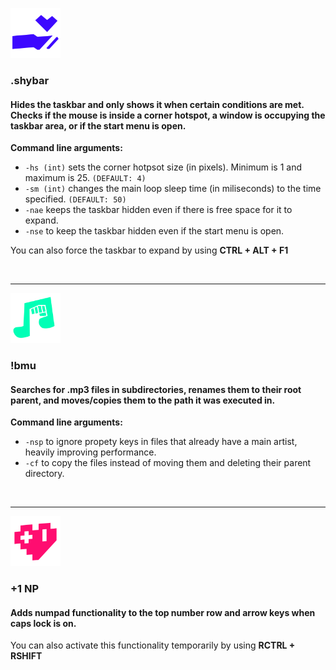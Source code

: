 <img src="https://github.com/mateo-ce/software-snacks/blob/master/.shybar/icon.png?raw=true" width="80"></img>
### \.shybar

#### Hides the taskbar and only shows it when certain conditions are met\. Checks if the mouse is inside a corner hotspot\, a window is occupying the taskbar area\, or if the start menu is open\.

**Command line arguments:**
- `-hs (int)` sets the corner hotpsot size (in pixels). Minimum is 1 and maximum is 25. `(DEFAULT: 4)`
- `-sm (int)` changes the main loop sleep time (in miliseconds) to the time specified. `(DEFAULT: 50)`
- `-nae` keeps the taskbar hidden even if there is free space for it to expand.
- `-nse` to keep the taskbar hidden even if the start menu is open.

You can also force the taskbar to expand by using **CTRL + ALT + F1** 

&nbsp;


___
<img src="https://github.com/mateo-ce/software-snacks/blob/master/!bmu/icon.png?raw=true" width="80"></img>
### !bmu

#### Searches for \.mp3 files in subdirectories\, renames them to their root parent\, and moves\/copies them to the path it was executed in\.

**Command line arguments:**
- `-nsp` to ignore propety keys in files that already have a main artist, heavily improving performance.
- `-cf` to copy the files instead of moving them and deleting their parent directory.


&nbsp;


___
<img src="https://github.com/mateo-ce/software-snacks/blob/master/+1%20NP/icon.png?raw=true" width="80"></img>
### +1 NP

#### Adds numpad functionality to the top number row and arrow keys when caps lock is on.

You can also activate this functionality temporarily by using **RCTRL + RSHIFT** 
